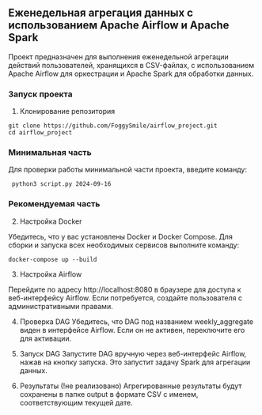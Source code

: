 ## Еженедельная агрегация данных с использованием Apache Airflow и Apache Spark

Проект предназначен для выполнения еженедельной агрегации действий пользователей, хранящихся в CSV-файлах, с использованием Apache Airflow для оркестрации и Apache Spark для обработки данных.

### Запуск проекта

1. Клонирование репозитория

```
git clone https://github.com/FoggySmile/airflow_project.git
cd airflow_project
```

### Минимальная часть
Для проверки работы минимальной части проекта, введите команду:
```
 python3 script.py 2024-09-16
```
### Рекомендуемая часть

2. Настройка Docker

Убедитесь, что у вас установлены Docker и Docker Compose. Для сборки и запуска всех необходимых сервисов выполните команду:
```
docker-compose up --build
```

3. Настройка Airflow

Перейдите по адресу http://localhost:8080 в браузере для доступа к веб-интерфейсу Airflow. Если потребуется, создайте пользователя с административными правами.

4. Проверка DAG
Убедитесь, что DAG под названием weekly_aggregate виден в интерфейсе Airflow. Если он не активен, переключите его для активации.

5. Запуск DAG
Запустите DAG вручную через веб-интерфейс Airflow, нажав на кнопку запуска. Это запустит задачу Spark для агрегации данных.

6. Результаты (!не реализовано)
Агрегированные результаты будут сохранены в папке output в формате CSV с именем, соответствующим текущей дате.
